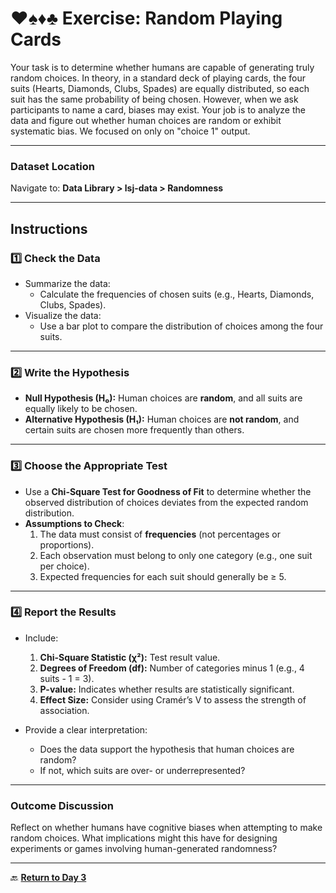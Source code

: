 # ♥️♠️♦️♣️ **Exercise: Random Playing Cards**

Your task is to determine whether humans are capable of generating truly random choices. In theory, in a standard deck of playing cards, the four suits (Hearts, Diamonds, Clubs, Spades) are equally distributed, so each suit has the same probability of being chosen. However, when we ask participants to name a card, biases may exist. Your job is to analyze the data and figure out whether human choices are random or exhibit systematic bias. We focused on only on "choice 1" output.

---

### **Dataset Location**  
Navigate to: **Data Library > lsj-data > Randomness**

---

## **Instructions**

### **1️⃣ Check the Data**  
- Summarize the data:
  - Calculate the frequencies of chosen suits (e.g., Hearts, Diamonds, Clubs, Spades).  
- Visualize the data:
  - Use a bar plot to compare the distribution of choices among the four suits.  

---

### **2️⃣ Write the Hypothesis**

- **Null Hypothesis (H₀):** Human choices are **random**, and all suits are equally likely to be chosen.  
- **Alternative Hypothesis (H₁):** Human choices are **not random**, and certain suits are chosen more frequently than others.  

---

### **3️⃣ Choose the Appropriate Test**

- Use a **Chi-Square Test for Goodness of Fit** to determine whether the observed distribution of choices deviates from the expected random distribution.  
- **Assumptions to Check**:
  1. The data must consist of **frequencies** (not percentages or proportions).  
  2. Each observation must belong to only one category (e.g., one suit per choice).  
  3. Expected frequencies for each suit should generally be ≥ 5.  

---

### **4️⃣ Report the Results**

- Include:
  1. **Chi-Square Statistic (χ²):** Test result value.  
  2. **Degrees of Freedom (df):** Number of categories minus 1 (e.g., 4 suits - 1 = 3).  
  3. **P-value:** Indicates whether results are statistically significant.  
  4. **Effect Size:** Consider using Cramér’s V to assess the strength of association.  

- Provide a clear interpretation:
  - Does the data support the hypothesis that human choices are random?  
  - If not, which suits are over- or underrepresented?  

---

### **Outcome Discussion**
Reflect on whether humans have cognitive biases when attempting to make random choices. What implications might this have for designing experiments or games involving human-generated randomness?

---

🔙 **[Return to Day 3](day3.md)**
